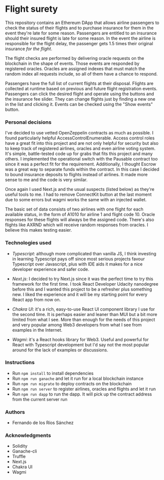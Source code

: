 # Flight surety

This repository contains an Ethereum DApp that allows airline passengers to check the status of their flights and to purchase insurance for them in the event they're late for some reason. Passengers are entitled to an insurance should their insured flight is late for some reason. In the event the airline is responsible for the flight delay, the passenger gets 1.5 times their original insurance _for the flight_.

The flight checks are performed by delivering oracle requests on the blockchain in the shape of events. Those events are responded by registered oracles. Oracles are assigned indexes that must match the random index all requests include, so all of them have a chance to respond.

Passengers have the full list of current flights at their disposal. Flights are collected at runtime based on previous and future flight registration events. Passengers can click the desired flight and operate using the buttons and the insurance fee slider. They can change flights just by finding a new one in the list and clicking it. Events can be checked using the "Show events" button.

### Personal decisions

I've decided to use vetted OpenZeppelin contracts as much as possible. I found particularly helpful AccessControlEnumerable. Access control roles have a great fit into this project and are not only helpful for security but also to keep track of registered airlines, oracles and even airline voting system. It's simple, battle-tested code up for grabs that fits this project and many others. I implemented the operational switch with the Pausable contract too since it was a perfect fit for the requirement. Additionally, I thought Escrow was a great way to separate funds within the contract. In this case I decided to bound insurance deposits to flights instead of airlines. It made more sense to me and the code is very similar.

Once again I used Next.js and the usual suspects (listed below) as they're useful tools to me. I had to remove ConnectKit button at the last moment due to some errors but wagmi works the same with an injected wallet.

The basic set of data consists of two airlines with one flight for each available status, in the form of A1010 for airline 1 and flight code 10. Oracle responses for these flights will always be the assigned code. There's also flights like AXRND which will receive random responses from oracles. I believe this makes testing easier.

### Technologies used

- _Typescript_: although more complicated than vanilla JS, I think investing in learning Typescript pays off since most serious projects favour Typescript over Javascript, plus with IDE aids it makes for a nice developer experience and safer code.

- _Next.js_: I decided to try Next.js since it was the perfect time to try this framework for the first time. I took React Developer Udacity nanodegree before this and I wanted this project to be a refresher plus something new. I liked the experience and it will be my starting point for every React app from now on.

- _Chakra UI_: it's a rich, easy-to-use React UI component library I use for the second time. It is perhaps easier and leaner than MUI but a bit more limited from what I see. More than enough for the needs of this project and very popular among Web3 developers from what I see from examples in the Internet.

- _Wagmi_: it's a React hooks library for Web3. Useful and powerful for React with Typescript development but I'd say not the most popular around for the lack of examples or discussions.

### Instructions

- Run `npm install` to install dependencies
- Run `npm run ganache` and let it run for a local blockchain instance
- Run `npm run migrate` to deploy contracts on the blockchain
- Run `npm run server` to register airlines, oracles and flights and let it run
- Run `npm run dapp` to run the dapp. It will pick up the contract address from the current server run

### Authors

- Fernando de los Ríos Sánchez

### Acknowledgments

- Solidity
- Ganache-cli
- Truffle
- Next.js
- Chakra UI
- Wagmi
